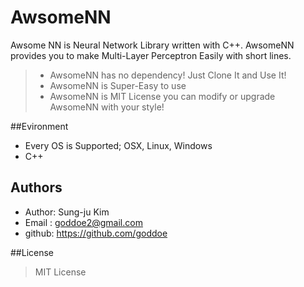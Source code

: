 # AwsomeNN
Awsome NN is Neural Network Library written with C++. AwsomeNN provides you to make Multi-Layer Perceptron Easily with short lines. 
> + AwsomeNN has no dependency! Just Clone It and Use It!
> + AwsomeNN is Super-Easy to use
> + AwsomeNN is MIT License you can modify or upgrade AwsomeNN with your style!

##Evironment
+ Every OS is Supported; OSX, Linux, Windows
+ C++

## Authors
+ Author: Sung-ju Kim
+ Email : goddoe2@gmail.com
+ github: https://github.com/goddoe

##License
>MIT License

